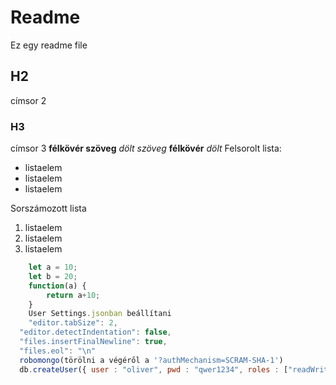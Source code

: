 # Readme
Ez egy readme file
## H2
címsor 2
### H3
címsor 3
__félkövér szöveg__
_dölt szöveg_
**félkövér**
*dölt*
Felsorolt lista:
* listaelem
* listaelem
* listaelem

Sorszámozott lista
1. listaelem 
2. listaelem
3. listaelem

```javascript 
    let a = 10;
    let b = 20;
    function(a) {
        return a+10;
    }
    User Settings.jsonban beállítani
    "editor.tabSize": 2,
  "editor.detectIndentation": false,
  "files.insertFinalNewline": true,
  "files.eol": "\n"
  robomongo(törölni a végéről a '?authMechanism=SCRAM-SHA-1')
  db.createUser({ user : "oliver", pwd : "qwer1234", roles : ["readWrite"] })

